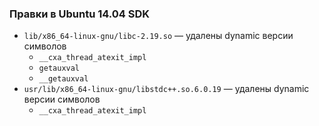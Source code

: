 ### Правки в Ubuntu 14.04 SDK 
* `lib/x86_64-linux-gnu/libc-2.19.so` — удалены dynamic версии символов 
  * `__cxa_thread_atexit_impl` 
  * `getauxval` 
  * `__getauxval` 
* `usr/lib/x86_64-linux-gnu/libstdc++.so.6.0.19` — удалены dynamic версии символов 
  * `__cxa_thread_atexit_impl` 
